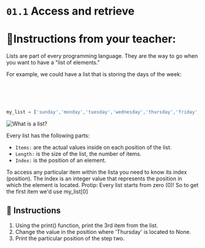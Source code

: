 # `01.1` Access and retrieve

# 📝Instructions from your teacher:

Lists are part of every programming language. They are the way to go when you want to have a "list of elements."

For example, we could have a list that is storing the days of the week:
```js





my_list = ['sunday','monday','tuesday','wednesday','thursday','friday','saturday'];
```

![What is a list?](http://i.imgur.com/DbmSOHT.png)

Every list has the following parts:
- `Items:` are the actual values inside on each position of the list.
- `Length:` is the size of the list, the number of items.
- `Index:` is the position of an element.

To access any particular item within the lista you need to know its index (position).
The index is an integer value that represents the position in which the element is located.
Protip: Every list starts from zero (0)! So to get the first item we'd use my_list[0]

## 📝 Instructions

1. Using the print() function, print the 3rd item from the list.
2. Change the value in the position where 'Thursday' is located to None.
3. Print the particular position of the step two.
